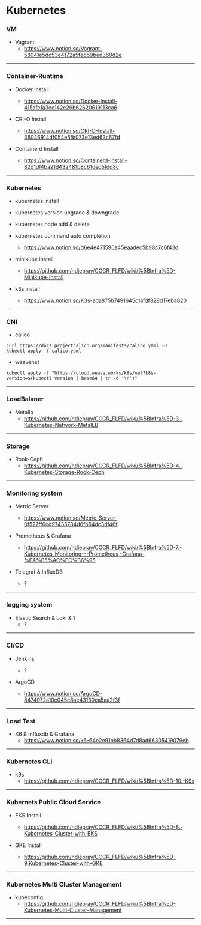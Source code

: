 # Kubernetes
### VM
- Vagrant
  - https://www.notion.so/Vagrant-58041e5dc53e4172a5fed69bed360d2e

---
### Container-Runtime
- Docker Install
  - https://www.notion.so/Docker-Install-415afc1a3ee142c29b62620619113ca6

- CRI-O Install
  - https://www.notion.so/CRI-O-Install-38046914df054e5fb073e13ed63c67fd

- Containerd Install
  - https://www.notion.so/Containerd-Install-82d1df4ba21d432481b8c61ded5fdd8c
---
### Kubernetes
- kubernetes install
- kubernetes version upgrade & downgrade
- kubernetes node add & delete
- kubernetes command auto completion
  - https://www.notion.so/d6e4e471590a45eaadec5b98c7c6f43d

- minikube install
  - https://github.com/ndiepray/CCCR_FLFD/wiki/%5BInfra%5D-Minikube-Install

- k3s install
  - https://www.notion.so/K3s-ada875b7491645c1afdf328d17eba820
---
### CNI
- calico
```
curl https://docs.projectcalico.org/manifests/calico.yaml -O
kubectl apply -f calico.yaml
```
- weavenet
```
kubectl apply -f "https://cloud.weave.works/k8s/net?k8s-version=$(kubectl version | base64 | tr -d '\n')"
```
---
### LoadBalaner
- Metallb
  - https://github.com/ndiepray/CCCR_FLFD/wiki/%5BInfra%5D-3.-Kubernetes-Network-MetalLB
---
### Storage
- Rook-Ceph 
  - https://github.com/ndiepray/CCCR_FLFD/wiki/%5BInfra%5D-4.-Kubernetes-Storage-Rook-Ceph
---
### Monitoring system
- Metric Server 
  - https://www.notion.so/Metric-Server-0f527ff6cd97435784d6fb54dc3df46f

- Prometheus & Grafana
  - https://github.com/ndiepray/CCCR_FLFD/wiki/%5BInfra%5D-7.-Kubernetes-Monitoring---Prometheus,-Grafana-%EA%B5%AC%EC%B6%95

- Telegraf & InfluxDB
  - ?
---
### logging system
- Elastic Search & Loki & ?
   - ?
---
### CI/CD
- Jenkins
  - ?

- ArgoCD
  - https://www.notion.so/ArgoCD-8474072a10c045e8ae43130ea5aa2f3f
---
### Load Test
- K6 & Influxdb & Grafana
  - https://www.notion.so/k6-64e2e91bb8364d7d8ad66305419079eb
---
### Kubernetes CLI
- k9s
  - https://github.com/ndiepray/CCCR_FLFD/wiki/%5BInfra%5D-10.-K9s
---
### Kubernets Public Cloud Service
- EKS Install
  - https://github.com/ndiepray/CCCR_FLFD/wiki/%5BInfra%5D-8.-Kubernetes-Cluster-with-EKS

- GKE Install
  - https://github.com/ndiepray/CCCR_FLFD/wiki/%5BInfra%5D-9.Kubernetes-Cluster-with-GKE
---
### Kubernetes Multi Cluster Management
- kubeconfig
  - https://github.com/ndiepray/CCCR_FLFD/wiki/%5BInfra%5D-Kubernetes-Multi-Cluster-Management
---
